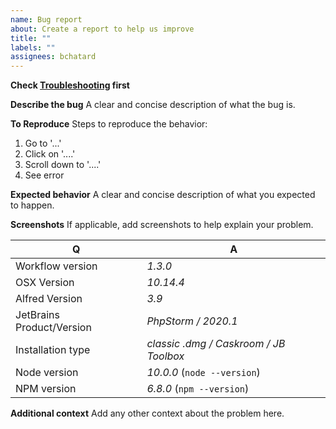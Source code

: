 ```yaml
---
name: Bug report
about: Create a report to help us improve
title: ""
labels: ""
assignees: bchatard
---
```


**Check [Troubleshooting](/doc/troubleshooting.md) first**

**Describe the bug**
A clear and concise description of what the bug is.

**To Reproduce**
Steps to reproduce the behavior:

1. Go to '...'
2. Click on '....'
3. Scroll down to '....'
4. See error

**Expected behavior**
A clear and concise description of what you expected to happen.

**Screenshots**
If applicable, add screenshots to help explain your problem.

| Q                         | A                                      |
| ------------------------- | -------------------------------------- |
| Workflow version          | _1.3.0_                                |
| OSX Version               | _10.14.4_                              |
| Alfred Version            | _3.9_                                  |
| JetBrains Product/Version | _PhpStorm / 2020.1_                    |
| Installation type         | _classic .dmg / Caskroom / JB Toolbox_ |
| Node version              | _10.0.0_ (`node --version`)            |
| NPM version               | _6.8.0_ (`npm --version`)              |

**Additional context**
Add any other context about the problem here.
